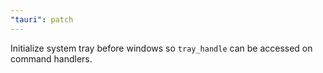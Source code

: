 ```yaml
---
"tauri": patch
---
```


Initialize system tray before windows so `tray_handle` can be accessed on command handlers.
